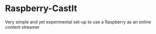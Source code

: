 # Raspberry-CastIt
Very simple and yet experimental set-up to use a Raspberry as an online content streamer
